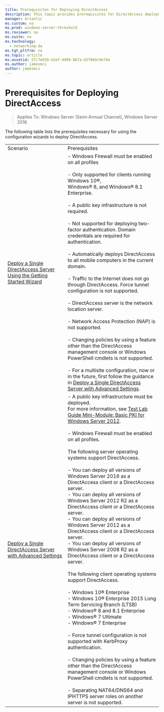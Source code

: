 ```yaml
---
title: Prerequisites for Deploying DirectAccess
description: This topic provides prerequisites for DirectAccess deployment in Windows Server 2016.
manager: brianlic
ms.custom: na
ms.prod: windows-server-threshold
ms.reviewer: na
ms.suite: na
ms.technology: 
  - networking-da
ms.tgt_pltfrm: na
ms.topic: article
ms.assetid: 57c7e039-42ef-4909-867a-b5f669c9e74e
ms.author: jamesmci
author: jamesmci
---
```

# Prerequisites for Deploying DirectAccess

>Applies To: Windows Server (Semi-Annual Channel), Windows Server 2016

The following table lists the prerequisites necessary for using the configuration wizards to deploy DirectAccess.  
  
|||  
|-|-|  
|Scenario|Prerequisites|  
|[Deploy a Single DirectAccess Server Using the Getting Started Wizard](../../remote-access/directaccess/single-server-wizard/Deploy-a-Single-DirectAccess-Server-Using-the-Getting-Started-Wizard.md)|-   Windows Firewall must be enabled on all profiles<br /><br />-   Only supported for clients running Windows 10&reg;, <br />              Windows&reg; 8, and Windows&reg; 8.1 Enterprise.<br /><br />-   A public key infrastructure is not required.<br /><br />-   Not supported for deploying two-factor authentication. Domain credentials are required for authentication.<br /><br />-   Automatically deploys DirectAccess to all mobile computers in the current domain.<br /><br />-   Traffic to the Internet does not go through DirectAccess. Force tunnel configuration is not supported.<br /><br />-   DirectAccess server is the network location server.<br /><br />-   Network Access Protection (NAP) is not supported.<br /><br />-   Changing policies by using a feature other than the DirectAccess management console or Windows PowerShell cmdlets is not supported.<br /><br />-   For a multisite configuration, now or in the future, first follow the guidance in [Deploy a Single DirectAccess Server with Advanced Settings](../../remote-access/directaccess/single-server-advanced/Deploy-a-Single-DirectAccess-Server-with-Advanced-Settings.md).|  
|[Deploy a Single DirectAccess Server with Advanced Settings](../../remote-access/directaccess/single-server-advanced/Deploy-a-Single-DirectAccess-Server-with-Advanced-Settings.md)|-   A public key infrastructure must be deployed.<br />    For more information, see [Test Lab Guide Mini-Module: Basic PKI for Windows Server 2012](http://social.technet.microsoft.com/wiki/contents/articles/7862.test-lab-guide-mini-module-basic-pki-for-windows-server-2012.aspx).<br /><br />-   Windows Firewall must be enabled on all profiles.<br /><br />The following server operating systems support DirectAccess.<br /><br />-   You can deploy all versions of  Windows Server 2016 as a DirectAccess client or a DirectAccess server.<br />-   You can deploy all versions of Windows Server 2012 R2 as a DirectAccess client or a DirectAccess server.<br />-   You can deploy all versions of Windows Server 2012 as a DirectAccess client or a DirectAccess server.<br />-   You can deploy all versions of Windows Server 2008 R2 as a DirectAccess client or a DirectAccess server.<br /><br />The following client operating systems support DirectAccess.<br /><br />-   Windows 10&reg; Enterprise<br />-   Windows 10&reg; Enterprise 2015 Long Term Servicing Branch (LTSB)<br />-   Windows&reg; 8 and 8.1 Enterprise<br />-   Windows&reg; 7 Ultimate<br />-   Windows&reg; 7 Enterprise<br /><br />-   Force tunnel configuration is not supported with KerbProxy authentication.<br /><br />-   Changing policies by using a feature other than the DirectAccess management console or Windows PowerShell cmdlets is not supported.<br /><br />-   Separating NAT64/DNS64 and IPHTTPS server roles on another server is not supported.|  
  


